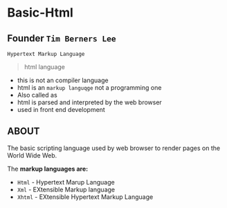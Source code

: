 # Basic-Html
## Founder `Tim Berners Lee`
`Hypertext Markup Language`
>  html language
   - this  is not an  compiler language
   - html is an `markup languqge` not a programming one
   - Also called as
   - html is parsed and interpreted by the web browser
   - used in front end development
## ABOUT
The basic scripting language used by web browser to render pages on the World Wide Web.

The **markup languages are:**
* `Html` - Hypertext Marup Language
* `Xml` - EXtensible Markup language
* `Xhtml` - EXtensible Hypertext Markup Language 
